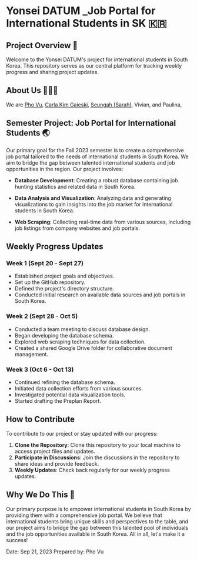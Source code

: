 # Yonsei DATUM _Job Portal for International Students in SK 🇰🇷

## Project Overview 🚀

Welcome to the Yonsei DATUM's project for international students in South Korea. This repository serves as our central platform for tracking weekly progress and sharing project updates.

## About Us 👩🏻‍💻

We are [Pho Vu](https://github.com/vutrananpho), [Carla Kim Gaieski](https://github.com/carlakim), [Seungah (Sarah)](https://github.com/Seungarah), Vivian, and Paulina,

## Semester Project: Job Portal for International Students 🌏

Our primary goal for the Fall 2023 semester is to create a comprehensive job portal tailored to the needs of international students in South Korea. We aim to bridge the gap between talented international students and job opportunities in the region. Our project involves:

- **Database Development**: Creating a robust database containing job hunting statistics and related data in South Korea.

- **Data Analysis and Visualization**: Analyzing data and generating visualizations to gain insights into the job market for international students in South Korea.

- **Web Scraping**: Collecting real-time data from various sources, including job listings from company websites and job portals.

## Weekly Progress Updates

### Week 1 (Sept 20 - Sept 27)

- Established project goals and objectives.
- Set up the GitHub repository.
- Defined the project's directory structure.
- Conducted initial research on available data sources and job portals in South Korea.

### Week 2 (Sept 28 - Oct 5)

- Conducted a team meeting to discuss database design.
- Began developing the database schema.
- Explored web scraping techniques for data collection.
- Created a shared Google Drive folder for collaborative document management.

### Week 3 (Oct 6 - Oct 13)

- Continued refining the database schema.
- Initiated data collection efforts from various sources.
- Investigated potential data visualization tools.
- Started drafting the Preplan Report.

## How to Contribute

To contribute to our project or stay updated with our progress:

1. **Clone the Repository**: Clone this repository to your local machine to access project files and updates.
2. **Participate in Discussions**: Join the discussions in the repository to share ideas and provide feedback.
3. **Weekly Updates**: Check back regularly for our weekly progress updates.

## Why We Do This 💌

Our primary purpose is to empower international students in South Korea by providing them with a comprehensive job portal. We believe that international students bring unique skills and perspectives to the table, and our project aims to bridge the gap between this talented pool of individuals and the job opportunities available in South Korea. All in all, let's make it a success!

Date: Sep 21, 2023
Prepared by: Pho Vu
